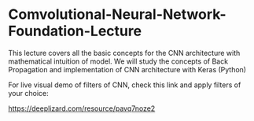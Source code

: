 # Comvolutional-Neural-Network-Foundation-Lecture
This lecture covers all the basic concepts for the CNN architecture with mathematical intuition of model. We will study the concepts of Back Propagation and implementation of CNN architecture with Keras (Python)

For live visual demo of filters of CNN, check this link and apply filters of your choice:

https://deeplizard.com/resource/pavq7noze2
